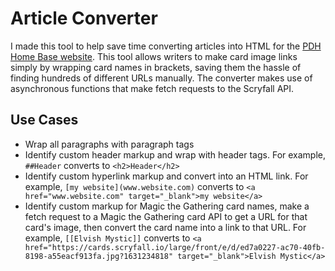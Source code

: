 # Article Converter

I made this tool to help save time converting articles into HTML for the [PDH Home Base website](https://www.pdhhomebase.com/articles). This tool allows writers to make card image links simply by wrapping card names in brackets, saving them the hassle of finding hundreds of different URLs manually. The converter makes use of asynchronous functions that make fetch requests to the Scryfall API.

## Use Cases
* Wrap all paragraphs with paragraph tags
* Identify custom header markup and wrap with header tags. For example, ```##Header``` converts to ```<h2>Header</h2>```
* Identify custom hyperlink markup and convert into an HTML link. For example, ```[my website](www.website.com)``` converts to ```<a href="www.website.com" target="_blank">my website</a>```
* Identify custom markup for Magic the Gathering card names, make a fetch request to a Magic the Gathering card API to get a URL for that card's image, then convert the card name into a link to that URL. For example, ```[[Elvish Mystic]]``` converts to ```<a href="https://cards.scryfall.io/large/front/e/d/ed7a0227-ac70-40fb-8198-a55eacf913fa.jpg?1631234818" target="_blank">Elvish Mystic</a>```
